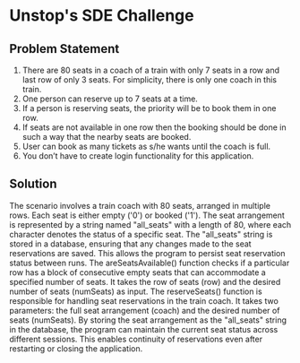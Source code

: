 
# Unstop's SDE Challenge


## Problem Statement

1. There are 80 seats in a coach of a train with only 7 seats in a row and last row of only 3
seats. For simplicity, there is only one coach in this train.
2. One person can reserve up to 7 seats at a time.
3. If a person is reserving seats, the priority will be to book them in one row.
4. If seats are not available in one row then the booking should be done in such a way that the
nearby seats are booked.
5. User can book as many tickets as s/he wants until the coach is full.
6. You don’t have to create login functionality for this application.

## Solution

The scenario involves a train coach with 80 seats, arranged in multiple rows. Each seat is either empty ('0') or booked ('1'). The seat arrangement is represented by a string named "all_seats" with a length of 80, where each character denotes the status of a specific seat.
The "all_seats" string is stored in a database, ensuring that any changes made to the seat reservations are saved. This allows the program to persist seat reservation status between runs.
The areSeatsAvailable() function checks if a particular row has a block of consecutive empty seats that can accommodate a specified number of seats. It takes the row of seats (row) and the desired number of seats (numSeats) as input.
The reserveSeats() function is responsible for handling seat reservations in the train coach. It takes two parameters: the full seat arrangement (coach) and the desired number of seats (numSeats).
By storing the seat arrangement as the "all_seats" string in the database, the program can maintain the current seat status across different sessions. This enables continuity of reservations even after restarting or closing the application.



